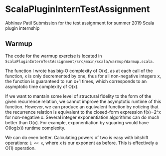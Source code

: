 # ScalaPluginInternTestAssignment
Abhinav Patil
Submission for the test assignment for summer 2019 Scala plugin internship

## Warmup

The code for the warmup exercise is located in `ScalaPluginInternTestAssignment/src/main/scala/warmup/Warmup.scala`.

The function I wrote has big-O complexity of O(x), as at each call of the function, x is only decremented by one, thus for all non-negative integers x, the function is guaranteed to run x+1 times, which corresponds to an asymptotic time complexity of O(x).

If we want to mantain some level of structural fidelity to the form of the given recurrence relation, we cannot improve the asymptotic runtime of this function. However, we can produce an equivalent function by noticing that the recurrence relation is equivalent to the closed-form expression f(x)=2^x for non-negative x. Several integer exponentiation algorithms can do much better than O(x). For example, exponentiation by squaring would have O(log(x)) runtime complexity.

We can do even better. Calculating powers of two is easy with bitshift operations: `1 << x`, where x is our exponent as before. This is effectively a O(1) operation.
